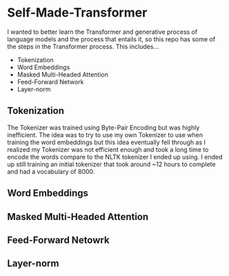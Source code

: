 # Self-Made-Transformer
 
I wanted to better learn the Transformer and generative process of language models and the process that entails it, so this repo has some of the steps in the Transformer process. This includes...
+ Tokenization
+ Word Embeddings
+ Masked Multi-Headed Attention
+ Feed-Forward Network
+ Layer-norm 

## Tokenization
The Tokenizer was trained using Byte-Pair Encoding but was highly inefficient. The idea was to try to use my own Tokenizer to use when training the word embeddings but this idea eventually fell through as I realized my Tokenizer was not efficient enough and took a long time to encode the words compare to the NLTK tokenizer I ended up using. I ended up still training an initial tokenizer that took around ~12 hours to complete and had a vocabulary of 8000. 

## Word Embeddings

## Masked Multi-Headed Attention

## Feed-Forward Netowrk

## Layer-norm
